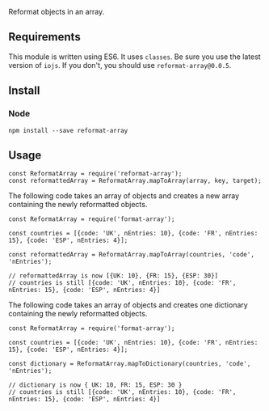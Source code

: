 Reformat objects in an array.


## Requirements

This module is written using ES6. It uses `classes`. Be sure you use the latest version of `iojs`.
If you don't, you should use `reformat-array@0.0.5`.


## Install

### Node
`npm install --save reformat-array`

## Usage
```
const ReformatArray = require('reformat-array');
const reformattedArray = ReformatArray.mapToArray(array, key, target);
```

The following code takes an array of objects and creates a new array containing the newly reformatted objects.
```
const ReformatArray = require('format-array');

const countries = [{code: 'UK', nEntries: 10}, {code: 'FR', nEntries: 15}, {code: 'ESP', nEntries: 4}];

const reformattedArray = ReformatArray.mapToArray(countries, 'code', 'nEntries');

// reformattedArray is now [{UK: 10}, {FR: 15}, {ESP: 30}]
// countries is still [{code: 'UK', nEntries: 10}, {code: 'FR', nEntries: 15}, {code: 'ESP', nEntries: 4}]
```

The following code takes an array of objects and creates one dictionary containing the newly reformatted objects.
```
const ReformatArray = require('format-array');

const countries = [{code: 'UK', nEntries: 10}, {code: 'FR', nEntries: 15}, {code: 'ESP', nEntries: 4}];

const dictionary = ReformatArray.mapToDictionary(countries, 'code', 'nEntries');

// dictionary is now { UK: 10, FR: 15, ESP: 30 }
// countries is still [{code: 'UK', nEntries: 10}, {code: 'FR', nEntries: 15}, {code: 'ESP', nEntries: 4}]
```
